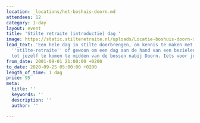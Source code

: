 ```yaml
---
location: _locations/het-boshuis-doorn.md
attendees: 12
category: 1-day
layout: event
title: 'Stilte retraite (introductie) dag '
image: https://static.stilteretraite.nl/uploads/Locatie-boshuis-doorn-stilte dag.jpg
lead_text: 'Een hele dag in stilte doorbrengen, om kennis te maken met het concept
  ''stilte-retraite'' of gewoon om een dag aan de hand van een bezielend programma
  tot jezelf te komen te midden van de bossen nabij Doorn. Iets voor jou? '
from_date: 2001-09-01 21:00:00 +0200
to_date: 2020-09-25 05:00:00 +0200
length_of_time: 1 dag
price: 95
meta:
  title: ''
  keywords: ''
  description: ''
  author: ''

---
```

